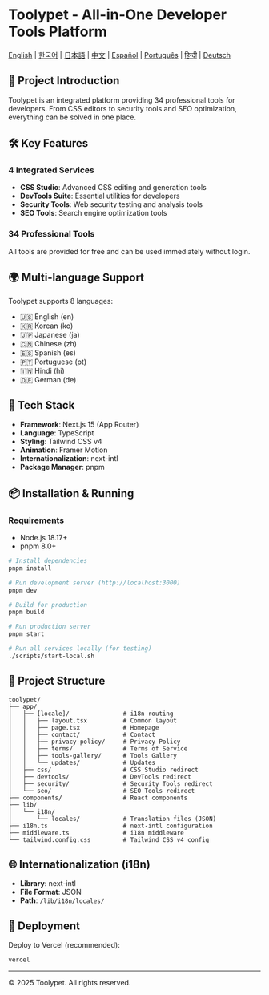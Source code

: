 # Toolypet - All-in-One Developer Tools Platform

[English](README.md) | [한국어](README.ko.md) | [日本語](README.ja.md) | [中文](README.zh.md) | [Español](README.es.md) | [Português](README.pt.md) | [हिन्दी](README.hi.md) | [Deutsch](README.de.md)

## 🚀 Project Introduction

Toolypet is an integrated platform providing 34 professional tools for developers. From CSS editors to security tools and SEO optimization, everything can be solved in one place.

## 🛠 Key Features

### 4 Integrated Services
- **CSS Studio**: Advanced CSS editing and generation tools
- **DevTools Suite**: Essential utilities for developers
- **Security Tools**: Web security testing and analysis tools
- **SEO Tools**: Search engine optimization tools

### 34 Professional Tools
All tools are provided for free and can be used immediately without login.

## 🌍 Multi-language Support

Toolypet supports 8 languages:
- 🇺🇸 English (en)
- 🇰🇷 Korean (ko)
- 🇯🇵 Japanese (ja)
- 🇨🇳 Chinese (zh)
- 🇪🇸 Spanish (es)
- 🇵🇹 Portuguese (pt)
- 🇮🇳 Hindi (hi)
- 🇩🇪 German (de)

## 🔧 Tech Stack

- **Framework**: Next.js 15 (App Router)
- **Language**: TypeScript
- **Styling**: Tailwind CSS v4
- **Animation**: Framer Motion
- **Internationalization**: next-intl
- **Package Manager**: pnpm

## 📦 Installation & Running

### Requirements
- Node.js 18.17+
- pnpm 8.0+

```bash
# Install dependencies
pnpm install

# Run development server (http://localhost:3000)
pnpm dev

# Build for production
pnpm build

# Run production server
pnpm start

# Run all services locally (for testing)
./scripts/start-local.sh
```

## 📁 Project Structure

```
toolypet/
├── app/
│   ├── [locale]/               # i18n routing
│   │   ├── layout.tsx          # Common layout
│   │   ├── page.tsx            # Homepage
│   │   ├── contact/            # Contact
│   │   ├── privacy-policy/     # Privacy Policy
│   │   ├── terms/              # Terms of Service
│   │   ├── tools-gallery/      # Tools Gallery
│   │   └── updates/            # Updates
│   ├── css/                    # CSS Studio redirect
│   ├── devtools/               # DevTools redirect
│   ├── security/               # Security Tools redirect
│   └── seo/                    # SEO Tools redirect
├── components/                 # React components
├── lib/
│   └── i18n/
│       └── locales/            # Translation files (JSON)
├── i18n.ts                     # next-intl configuration
├── middleware.ts               # i18n middleware
└── tailwind.config.css         # Tailwind CSS v4 config
```

## 🌐 Internationalization (i18n)

- **Library**: next-intl
- **File Format**: JSON
- **Path**: `/lib/i18n/locales/`

## 🚀 Deployment

Deploy to Vercel (recommended):
```bash
vercel
```

---

© 2025 Toolypet. All rights reserved.